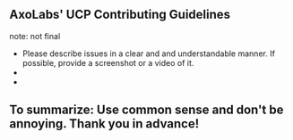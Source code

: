 ## AxoLabs' UCP Contributing Guidelines

note: not final
- Please describe issues in a clear and and understandable manner. If possible, provide a screenshot or a video of it.
-
- 

## To summarize: Use common sense and don't be annoying. Thank you in advance!
